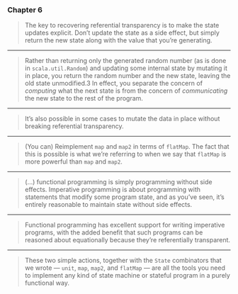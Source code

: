 ### Chapter 6

> The key to recovering referential transparency is to make the state updates explicit. Don’t update the state as a side effect, but simply return the new state along with the value that you’re generating.

___
> Rather than returning only the generated random number (as is done in `scala.util.Random`) and updating some internal state by mutating it in place, you return the random number and the new state, leaving the old state unmodified.3 In effect, you separate the concern of *computing* what the next state is from the concern of *communicating* the new state to the rest of the program. 

___
> It’s also possible in some cases to mutate the data in place without breaking referential transparency.

___
> (You can) Reimplement `map` and `map2` in terms of `flatMap`. The fact that this is possible is what we’re referring to when we say that `flatMap` is more powerful than `map` and `map2`.

___
> (...) functional programming is simply programming without side effects. Imperative programming is about programming with statements that modify some program state, and as you’ve seen, it’s entirely reasonable to maintain state without side effects.

___
> Functional programming has excellent support for writing imperative programs, with the added benefit that such programs can be reasoned about equationally because they’re referentially transparent.

___
> These two simple actions, together with the `State` combinators that we wrote — `unit`, `map`, `map2`, and `flatMap` — are all the tools you need to implement any kind of state machine or stateful program in a purely functional way.